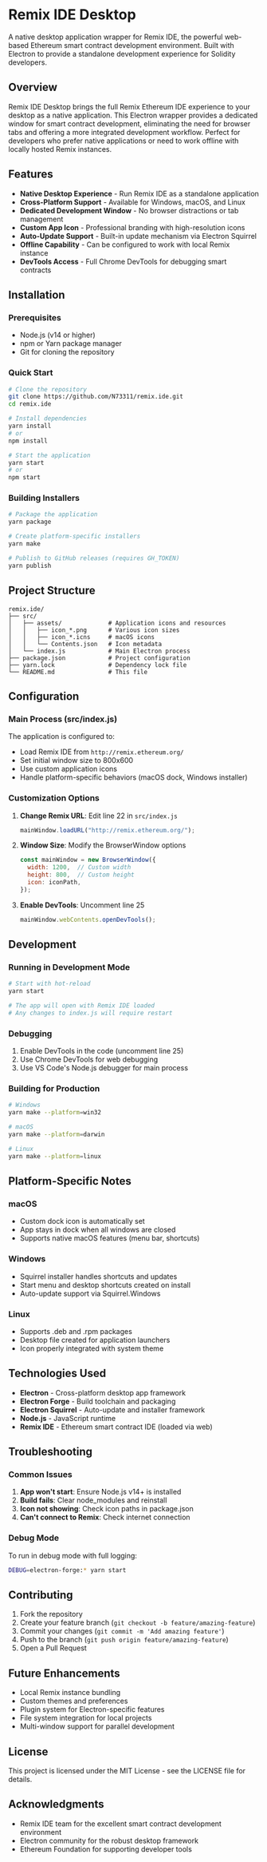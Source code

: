 # Remix IDE Desktop

A native desktop application wrapper for Remix IDE, the powerful web-based Ethereum smart contract development environment. Built with Electron to provide a standalone development experience for Solidity developers.

## Overview

Remix IDE Desktop brings the full Remix Ethereum IDE experience to your desktop as a native application. This Electron wrapper provides a dedicated window for smart contract development, eliminating the need for browser tabs and offering a more integrated development workflow. Perfect for developers who prefer native applications or need to work offline with locally hosted Remix instances.

## Features

- **Native Desktop Experience** - Run Remix IDE as a standalone application
- **Cross-Platform Support** - Available for Windows, macOS, and Linux
- **Dedicated Development Window** - No browser distractions or tab management
- **Custom App Icon** - Professional branding with high-resolution icons
- **Auto-Update Support** - Built-in update mechanism via Electron Squirrel
- **Offline Capability** - Can be configured to work with local Remix instance
- **DevTools Access** - Full Chrome DevTools for debugging smart contracts

## Installation

### Prerequisites

- Node.js (v14 or higher)
- npm or Yarn package manager
- Git for cloning the repository

### Quick Start

```bash
# Clone the repository
git clone https://github.com/N73311/remix.ide.git
cd remix.ide

# Install dependencies
yarn install
# or
npm install

# Start the application
yarn start
# or
npm start
```

### Building Installers

```bash
# Package the application
yarn package

# Create platform-specific installers
yarn make

# Publish to GitHub releases (requires GH_TOKEN)
yarn publish
```

## Project Structure

```
remix.ide/
├── src/
│   ├── assets/             # Application icons and resources
│   │   ├── icon_*.png      # Various icon sizes
│   │   ├── icon_*.icns     # macOS icons
│   │   └── Contents.json   # Icon metadata
│   └── index.js            # Main Electron process
├── package.json            # Project configuration
├── yarn.lock               # Dependency lock file
└── README.md               # This file
```

## Configuration

### Main Process (src/index.js)

The application is configured to:
- Load Remix IDE from `http://remix.ethereum.org/`
- Set initial window size to 800x600
- Use custom application icons
- Handle platform-specific behaviors (macOS dock, Windows installer)

### Customization Options

1. **Change Remix URL**: Edit line 22 in `src/index.js`
   ```javascript
   mainWindow.loadURL("http://remix.ethereum.org/");
   ```

2. **Window Size**: Modify the BrowserWindow options
   ```javascript
   const mainWindow = new BrowserWindow({
     width: 1200,  // Custom width
     height: 800,  // Custom height
     icon: iconPath,
   });
   ```

3. **Enable DevTools**: Uncomment line 25
   ```javascript
   mainWindow.webContents.openDevTools();
   ```

## Development

### Running in Development Mode

```bash
# Start with hot-reload
yarn start

# The app will open with Remix IDE loaded
# Any changes to index.js will require restart
```

### Debugging

1. Enable DevTools in the code (uncomment line 25)
2. Use Chrome DevTools for web debugging
3. Use VS Code's Node.js debugger for main process

### Building for Production

```bash
# Windows
yarn make --platform=win32

# macOS
yarn make --platform=darwin

# Linux
yarn make --platform=linux
```

## Platform-Specific Notes

### macOS
- Custom dock icon is automatically set
- App stays in dock when all windows are closed
- Supports native macOS features (menu bar, shortcuts)

### Windows
- Squirrel installer handles shortcuts and updates
- Start menu and desktop shortcuts created on install
- Auto-update support via Squirrel.Windows

### Linux
- Supports .deb and .rpm packages
- Desktop file created for application launchers
- Icon properly integrated with system theme

## Technologies Used

- **Electron** - Cross-platform desktop app framework
- **Electron Forge** - Build toolchain and packaging
- **Electron Squirrel** - Auto-update and installer framework
- **Node.js** - JavaScript runtime
- **Remix IDE** - Ethereum smart contract IDE (loaded via web)

## Troubleshooting

### Common Issues

1. **App won't start**: Ensure Node.js v14+ is installed
2. **Build fails**: Clear node_modules and reinstall
3. **Icon not showing**: Check icon paths in package.json
4. **Can't connect to Remix**: Check internet connection

### Debug Mode

To run in debug mode with full logging:
```bash
DEBUG=electron-forge:* yarn start
```

## Contributing

1. Fork the repository
2. Create your feature branch (`git checkout -b feature/amazing-feature`)
3. Commit your changes (`git commit -m 'Add amazing feature'`)
4. Push to the branch (`git push origin feature/amazing-feature`)
5. Open a Pull Request

## Future Enhancements

- Local Remix instance bundling
- Custom themes and preferences
- Plugin system for Electron-specific features
- File system integration for local projects
- Multi-window support for parallel development

## License

This project is licensed under the MIT License - see the LICENSE file for details.

## Acknowledgments

- Remix IDE team for the excellent smart contract development environment
- Electron community for the robust desktop framework
- Ethereum Foundation for supporting developer tools
